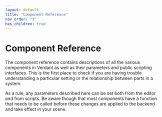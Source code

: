 ```yaml
---
layout: default
title: "Component Reference"
nav_order: "3"
has_children: true
---
```


# Component Reference

The component reference contains descriptions of all the various components in Verdant as well as their parameters and public scripting interfaces. This is the first place to check if you are having trouble understanding a particular setting or the relationship between parts in a system.

As a rule, any parameters described here can be set both from the editor and from scripts. Be aware though that most components have a function that needs to be called before these changes are applied to the backend and take effect in your scene. 

